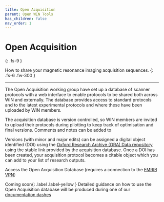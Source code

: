 ```yaml
---
title: Open Acquisition
parent: Open WIN Tools
has_children: false
nav_order: 1
---
```


# Open Acquisition
{: .fs-9 }

How to share your magnetic resonance imaging acquisition sequences.
{: .fs-6 .fw-300 }

---

The Open Acquisition working group have set up a database of scanner protocols with a web interface to enable protocols to be shared both across WIN and externally. The database provides access to standard protocols and to the latest experimental protocols and where these have been uploaded by WIN members.

The acquisition database is version controlled, so WIN members are invited to upload their protocols during pilotting to keep track of optimisation and final versions. Comments and notes can be added to

Versions (with minor and major edits) can be assigned a digital object identified (DOI) using the [Oxford Research Archive (ORA) Data repository](https://deposit.ora.ox.ac.uk) using the stable link provided by the acquisition database. Once a DOI has been created, your acquisition protocol becomes a citable object which you can add to your list of research outputs.

Access the Open Acquisition Database (requires a connection to the [FMRIB VPN](https://sharepoint.nexus.ox.ac.uk/sites/NDCN/FMRIB/IT/User%20Guides/VPN.aspx))

Coming soon{: .label .label-yellow } Detailed guidance on how to use the Open Acquisition database will be produced during one of our [documentation dashes](../events/doc-dash-1.md)
